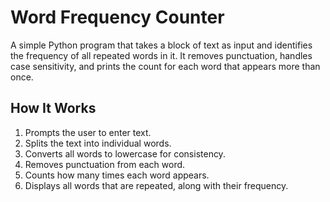 # Word Frequency Counter

A simple Python program that takes a block of text as input and identifies the frequency of all repeated words in it. It removes punctuation, handles case sensitivity, and prints the count for each word that appears more than once.

## How It Works

1. Prompts the user to enter text.
2. Splits the text into individual words.
3. Converts all words to lowercase for consistency.
4. Removes punctuation from each word.
5. Counts how many times each word appears.
6. Displays all words that are repeated, along with their frequency.

